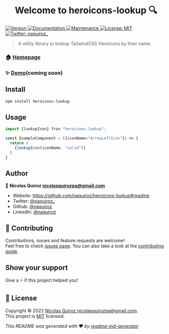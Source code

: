 <h1 align="center">Welcome to heroicons-lookup 🔍</h1>
<p>
  <a href="https://www.npmjs.com/package/heroicons-lookup" target="_blank">
    <img alt="Version" src="https://img.shields.io/npm/v/heroicons-lookup.svg">
  </a>
  <a href="https://github.com/naquiroz/heroicons-lookup#readme" target="_blank">
    <img alt="Documentation" src="https://img.shields.io/badge/documentation-yes-brightgreen.svg" />
  </a>
  <a href="https://github.com/naquiroz/heroicons-lookup/graphs/commit-activity" target="_blank">
    <img alt="Maintenance" src="https://img.shields.io/badge/Maintained%3F-yes-green.svg" />
  </a>
  <a href="https://github.com/naquiroz/heroicons-lookup/blob/master/LICENSE" target="_blank">
    <img alt="License: MIT" src="https://img.shields.io/github/license/naquiroz/heroicons-lookup" />
  </a>
  <a href="https://twitter.com/naquiroz" target="_blank">
    <img alt="Twitter: naquiroz_" src="https://img.shields.io/twitter/follow/naquiroz_.svg?style=social" />
  </a>
</p>

> A utility library to lookup TailwindCSS Heroicons by their name.

### 🏠 [Homepage](https://github.com/naquiroz/heroicons-lookup#readme)

### ✨ [Demo](https://github.com/naquiroz/heroicons-lookup#readme)(coming soon)

## Install

```sh
npm install heroicons-lookup
```

## Usage

```typescript
import {lookupIcon} fron "heroicons-lookup";

const ExampleComponent = ({iconName="ArrowLeftIcon"}) => {
  return (
    {lookupIcon(iconName, "solid")}
  )
}
```

## Author

👤 **Nicolas Quiroz <nicolasquirozpa@gmail.com>**

* Website: https://github.com/naquiroz/heroicons-lookup#readme
* Twitter: [@naquiroz_](https://twitter.com/naquiroz_)
* Github: [@naquiroz](https://github.com/naquiroz)
* LinkedIn: [@naquiroz](https://linkedin.com/in/naquiroz)

## 🤝 Contributing

Contributions, issues and feature requests are welcome!<br />Feel free to check [issues page](https://github.com/naquiroz/heroicons-lookup/issues). You can also take a look at the [contributing guide](https://github.com/naquiroz/heroicons-lookup/blob/master/CONTRIBUTING.md).

## Show your support

Give a ⭐️ if this project helped you!

## 📝 License

Copyright © 2022 [Nicolas Quiroz <nicolasquirozpa@gmail.com>](https://github.com/naquiroz).<br />
This project is [MIT](https://github.com/naquiroz/heroicons-lookup/blob/master/LICENSE) licensed.

_This README was generated with ❤️ by [readme-md-generator](https://github.com/kefranabg/readme-md-generator)_
